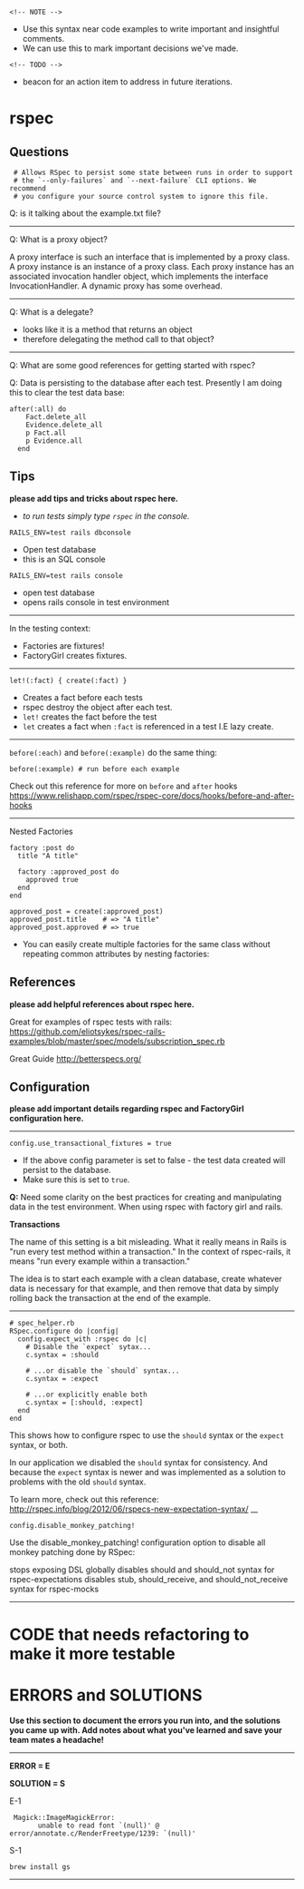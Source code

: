`<!-- NOTE -->`
* Use this syntax near code examples to write important and insightful comments.
* We can use this to mark important decisions we've made.

`<!-- TODO -->`
* beacon for an action item to address in future iterations.

# rspec

## Questions

```
 # Allows RSpec to persist some state between runs in order to support
 # the `--only-failures` and `--next-failure` CLI options. We recommend
 # you configure your source control system to ignore this file.
```
Q: is it talking about the example.txt file?
___

Q: What is a proxy object?

A proxy interface is such an interface that is implemented by a proxy class. A proxy instance is an instance of a proxy class. Each proxy instance has an associated invocation handler object, which implements the interface InvocationHandler. A dynamic proxy has some overhead.
___

Q: What is a delegate?
* looks like it is a method that returns an object
* therefore delegating the method call to that object?
___

Q: What are some good references for getting started with rspec?

Q: Data is persisting to the database after each test. Presently I am doing this to clear the test data base:

```
after(:all) do
    Fact.delete_all
    Evidence.delete_all
    p Fact.all
    p Evidence.all
  end
  ```

## Tips
__please add tips and tricks about rspec here.__

- _to run tests simply type `rspec` in the console._

```
RAILS_ENV=test rails dbconsole
```
* Open test database
* this is an SQL console

```
RAILS_ENV=test rails console
```
* open test database
* opens rails console in test environment
___

In the testing context:
* Factories are fixtures!
* FactoryGirl creates fixtures.
___
```
let!(:fact) { create(:fact) }
```
* Creates a fact before each tests
* rspec destroy the object after each test.
* `let!` creates the fact before the test
* `let` creates a fact when `:fact` is referenced in a test I.E lazy create.
___

`before(:each)` and `before(:example)` do the same thing:

```
before(:example) # run before each example
```
Check out this reference for more on `before` and `after` hooks
https://www.relishapp.com/rspec/rspec-core/docs/hooks/before-and-after-hooks
___

Nested Factories
```
factory :post do
  title "A title"

  factory :approved_post do
    approved true
  end
end

approved_post = create(:approved_post)
approved_post.title    # => "A title"
approved_post.approved # => true
```
* You can easily create multiple factories for the same class without repeating common attributes by nesting factories:


## References
__please add helpful references about rspec here.__

Great for examples of rspec tests with rails:
https://github.com/eliotsykes/rspec-rails-examples/blob/master/spec/models/subscription_spec.rb

Great Guide
http://betterspecs.org/


## Configuration
__please add important details regarding rspec and FactoryGirl configuration here.__
___
```
config.use_transactional_fixtures = true
```
* If the above config parameter is set to false - the test data created will persist to the database.
* Make sure this is set to `true`.

__Q:__ Need some clarity on the best practices for creating and manipulating data in the test environment. When using rspec with factory girl and rails.

__Transactions__

The name of this setting is a bit misleading. What it really means in Rails
is "run every test method within a transaction." In the context of rspec-rails,
it means "run every example within a transaction."

The idea is to start each example with a clean database, create whatever data
is necessary for that example, and then remove that data by simply rolling back
the transaction at the end of the example.
___

```
# spec_helper.rb
RSpec.configure do |config|
  config.expect_with :rspec do |c|
    # Disable the `expect` sytax...
    c.syntax = :should

    # ...or disable the `should` syntax...
    c.syntax = :expect

    # ...or explicitly enable both
    c.syntax = [:should, :expect]
  end
end
```
This shows how to configure rspec to use the `should` syntax or the `expect` syntax, or both.

In our application we disabled the `should` syntax for consistency. And because the `expect` syntax is newer and was implemented as a solution to problems with the old `should` syntax.

To learn more, check out this reference:
http://rspec.info/blog/2012/06/rspecs-new-expectation-syntax/
__


```
config.disable_monkey_patching!
```

Use the disable_monkey_patching! configuration option to
disable all monkey patching done by RSpec:

stops exposing DSL globally
disables should and should_not syntax for rspec-expectations
disables stub, should_receive, and should_not_receive syntax for rspec-mocks
___




# CODE that needs refactoring to make it more testable



# ERRORS and SOLUTIONS

__Use this section to document the errors you run into, and the solutions you came up with. Add notes about what you've learned and save your team mates a headache!__
___

__ERROR = E__

__SOLUTION = S__


E-1
```
 Magick::ImageMagickError:
       unable to read font `(null)' @ error/annotate.c/RenderFreetype/1239: `(null)'

```

S-1
```
brew install gs
```
___
